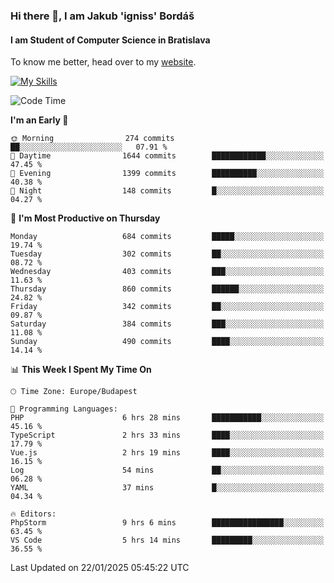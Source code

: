 ### Hi there 👋, I am Jakub 'igniss' Bordáš

#### I am Student of Computer Science in Bratislava
To know me better, head over to my [website](https://bordas.sk).

[![My Skills](https://skillicons.dev/icons?i=js,typescript,html,css,figma,svelte,vue,next,postgresql,nest,express,nodejs)](https://bordas.sk)


<!--START_SECTION:waka-->
![Code Time](http://img.shields.io/badge/Code%20Time-1%2C646%20hrs%2011%20mins-blue)

**I'm an Early 🐤** 

```text
🌞 Morning                274 commits         ██░░░░░░░░░░░░░░░░░░░░░░░   07.91 % 
🌆 Daytime                1644 commits        ████████████░░░░░░░░░░░░░   47.45 % 
🌃 Evening                1399 commits        ██████████░░░░░░░░░░░░░░░   40.38 % 
🌙 Night                  148 commits         █░░░░░░░░░░░░░░░░░░░░░░░░   04.27 % 
```
📅 **I'm Most Productive on Thursday** 

```text
Monday                   684 commits         █████░░░░░░░░░░░░░░░░░░░░   19.74 % 
Tuesday                  302 commits         ██░░░░░░░░░░░░░░░░░░░░░░░   08.72 % 
Wednesday                403 commits         ███░░░░░░░░░░░░░░░░░░░░░░   11.63 % 
Thursday                 860 commits         ██████░░░░░░░░░░░░░░░░░░░   24.82 % 
Friday                   342 commits         ██░░░░░░░░░░░░░░░░░░░░░░░   09.87 % 
Saturday                 384 commits         ███░░░░░░░░░░░░░░░░░░░░░░   11.08 % 
Sunday                   490 commits         ████░░░░░░░░░░░░░░░░░░░░░   14.14 % 
```


📊 **This Week I Spent My Time On** 

```text
🕑︎ Time Zone: Europe/Budapest

💬 Programming Languages: 
PHP                      6 hrs 28 mins       ███████████░░░░░░░░░░░░░░   45.16 % 
TypeScript               2 hrs 33 mins       ████░░░░░░░░░░░░░░░░░░░░░   17.79 % 
Vue.js                   2 hrs 19 mins       ████░░░░░░░░░░░░░░░░░░░░░   16.15 % 
Log                      54 mins             ██░░░░░░░░░░░░░░░░░░░░░░░   06.28 % 
YAML                     37 mins             █░░░░░░░░░░░░░░░░░░░░░░░░   04.34 % 

🔥 Editors: 
PhpStorm                 9 hrs 6 mins        ████████████████░░░░░░░░░   63.45 % 
VS Code                  5 hrs 14 mins       █████████░░░░░░░░░░░░░░░░   36.55 % 
```


 Last Updated on 22/01/2025 05:45:22 UTC
<!--END_SECTION:waka-->
